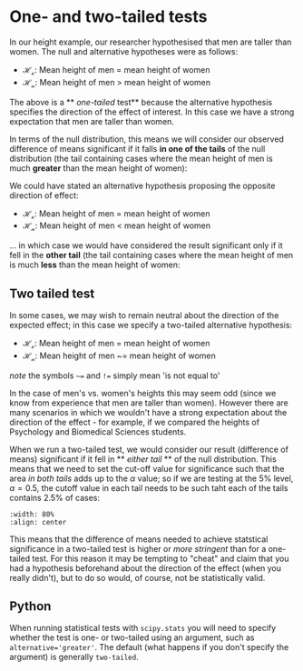 # One- and two-tailed tests

In our height example, our researcher hypothesised that men are taller than women. The null and alternative hypotheses were as follows:

* $\mathcal{H_o}$: Mean height of men = mean height of women
* $\mathcal{H_a}$: Mean height of men > mean height of women

The above is a ** *one-tailed* test** because the alternative hypothesis specifies the direction of the effect of interest. In this case we have a strong expectation that men are taller than women. 

In terms of the null distribution, this means we will consider our observed difference of means significant if it falls **in one of the tails** of the null distribution (the tail containing cases where the mean height of men is much **greater** than the mean height of women):

We could have stated an alternative hypothesis proposing the opposite direction of effect:

* $\mathcal{H_o}$: Mean height of men = mean height of women
* $\mathcal{H_a}$: Mean height of men < mean height of women

... in which case we would have considered the result significant only if it fell in the **other tail** (the tail containing cases where the mean height of men is much **less** than the mean height of women:


## Two tailed test

In some cases, we may wish to remain neutral about the direction of the expected effect; in this case we specify a two-tailed alternative hypothesis:

* $\mathcal{H_o}$: Mean height of men = mean height of women
* $\mathcal{H_a}$: Mean height of men ~= mean height of women

*note* the symbols `~=` and `!=` simply mean 'is not equal to'

In the case of men's vs. women's heights this may seem odd (since we know from experience that men are taller than women). However there are many scenarios in which we wouldn't have a strong expectation about the direction of the effect - for example, if we compared the heights of Psychology and Biomedical Sciences students.

When we run a two-tailed test, we would consider our result (difference of means) significant if it fell in ** *either tail* ** of the null distribution. This means that we need to set the cut-off value for significance such that the area *in both tails* adds up to the $\alpha$ value; so if we are testing at the 5% level, $\alpha = 0.5$, the cutoff value in each tail needs to be such taht each of the tails contains 2.5% of cases:

```{image} https://raw.githubusercontent.com/jillxoreilly/StatsCourseBook_2024/main/imag/MT_wk5_OneTwoTailedSchematic.png
:width: 80%
:align: center
```

This means that the difference of means needed to achieve statstical significance in a two-tailed test is higher or *more stringent* than for a one-tailed test. For this reason it may be tempting to "cheat" and claim that you had a hypothesis beforehand about the direction of the effect (when you really didn't), but to do so would, of course, not be statistically valid.

## Python

When running statistical tests with `scipy.stats` you will need to specify whether the test is one- or two-tailed using an argument, such as `alternative='greater'`. The default (what happens if you don't specify the argument) is generally `two-tailed`.